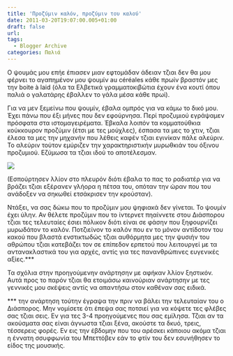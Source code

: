 ```yaml
---
title: 'Προζύμιν καλόν, προζύμιν του καλού'
date: 2011-03-20T19:07:00.005+01:00
draft: false
url: 
tags:
  - Blogger Archive
categories: Παλιά
---
```


Ο ψουμάς μου επήε έπιασεν μιαν εφτομάδαν άδειαν τζιαι δεν θα μου φέρνει το αγαπημένον μου ψουμίν au céréales κάθε πρωίν βραστόν μες την boite à laid (όλα τα Ελβετικά γραμματοκιβώτια έχουν ένα κουτί όπου παλιά ο γαλατάρης έβαλλεν το γάλα μέσα κάθε πρωί).  
  
Για να μεν ξεμείνω που ψουμίν, έβαλα ομπρός για να κάμω το δικό μου. Έχει πάνω που έξι μήνες που δεν εφούρνησα. Περί προζυμιού εγράψαμεν πρόσφατα στα ιστομαγειρέματα. Έβκαλα λοιπόν τα κομματούθκια κούκκουρον προζύμιν (έτσι με τες μούχλες), έσπασα τα μες το χτιν, τζιαι έλεσα τα μες την μηχανήν που λέθεις καφέν τζιαι εγινίκαν πάλε αλεύριν. Το αλεύριν τούτον εμύριζεν την χαρακτηριστικήν μυρωθκιάν του όξινου προζυμιού. Εζύμωσα τα τζιαι ιδού το αποτέλεσμαν.  
  
[![](https://blogger.googleusercontent.com/img/b/R29vZ2xl/AVvXsEg7tz5LDiQ_bJx0C8FgFch1UaGmcsU9mEVO_a2qKENuW_ZDadXpAcm7CC9MRcFC3O6cPLCXk8idPpo4aopSiCsnLjiX4wJD1ns2TF9j4aGLAT-E7YhX-k8NsO-N3m4gCZSNuVErIpWZ9Jo/s320/Capture+d%25E2%2580%2599%25C3%25A9cran+2011-03-20+%25C3%25A0+19.06.22.png)](https://blogger.googleusercontent.com/img/b/R29vZ2xl/AVvXsEg7tz5LDiQ_bJx0C8FgFch1UaGmcsU9mEVO_a2qKENuW_ZDadXpAcm7CC9MRcFC3O6cPLCXk8idPpo4aopSiCsnLjiX4wJD1ns2TF9j4aGLAT-E7YhX-k8NsO-N3m4gCZSNuVErIpWZ9Jo/s1600/Capture+d%25E2%2580%2599%25C3%25A9cran+2011-03-20+%25C3%25A0+19.06.22.png)  
  
(Εσπούρτησεν λλίον στο πλευρόν διότι έβαλα το πας το ραδιατέρ για να βράζει τζιαι εξέρανεν γλήορα η πέτσα του, οπόταν την ώραν που του ανάδοξεν να σηκωθεί ετσάκρισεν την κρούσταν).  
  
Ντάξει, να σας δώκω που το προζύμιν μου ψηφιακά δεν γίνεται. Το ψουμίν έχει ύλην. Αν θέλετε προζύμιν που το ίντερνετ πηαίννετε στου Διάσπορου τζιαι τες τελευταίες έσιει πόλικον διότι είναι σε φάσην που ξηφουρνίζει μυρωδάτον το καλόν. Ποτζιείνον το καλόν που εν το μόνον αντίδοτον του κακού που βλαστά ενστικτωδώς τζιαι αυθόρμητα μες την ψυσιήν του αθρώπου τζιαι κατεβάζει τον σε επίπεδον ερπετού που λειτουργεί με τα αντανακλαστικά του για αρχές, αντίς για τες πανανθρώπινες ευγενικές αξίες.\*\*\*  
  

Τα σχόλια στην προηγούμενην ανάρτησην με αφήκαν λλίον ξηστικόν. Αυτά προς το παρόν τζιαι θα ετοιμάσω καινούριαν ανάρτησην με τες γεννικές μου σκέψεις αντίς να απαντήσω στον καθέναν σας ειδικά.

  

\*\*\* την ανάρτηση τούτην έγραψα την πριν να βάλει την τελευταίαν του ο Διάσπορος. Μην νομίσετε ότι έπεψα σας ποτσιεί για να κόψετε τες φλέβες σας τζιαι σεις. Εν για τες 3-4 προηγούμενες που σας εμίλησα. Τζιαι αν τα ακούσματα σας είναι άγνωστα τζιαι ξένα, ακούστε τα δκυό, τρεις, τέσσερεις φορές. Εν εις την έβδομην που του αρέσκει κάποιου ακόμα τζιαι η έννατη σσυφφωνία του Μπεττόβεν εάν το φτίν του δεν εσυνήθησεν το είδος της μουσικής.
